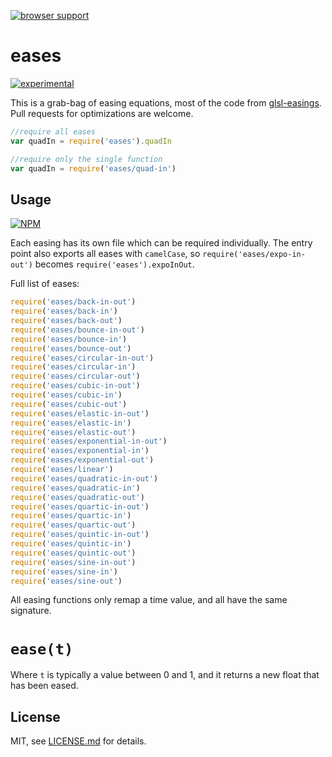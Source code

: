 [![browser support](https://ci.testling.com/mattdesl/eases.png)](https://ci.testling.com/mattdesl/eases)

# eases

[![experimental](http://badges.github.io/stability-badges/dist/experimental.svg)](http://github.com/badges/stability-badges)

This is a grab-bag of easing equations, most of the code from [glsl-easings](https://www.npmjs.org/package/glsl-easings). Pull requests for optimizations are welcome. 

```js
//require all eases
var quadIn = require('eases').quadIn

//require only the single function
var quadIn = require('eases/quad-in')
```

## Usage

[![NPM](https://nodei.co/npm/eases.png)](https://nodei.co/npm/eases/)

Each easing has its own file which can be required individually. The entry point also exports all eases with `camelCase`, so `require('eases/expo-in-out')` becomes `require('eases').expoInOut`.

Full list of eases:

```js
require('eases/back-in-out')
require('eases/back-in')
require('eases/back-out')
require('eases/bounce-in-out')
require('eases/bounce-in')
require('eases/bounce-out')
require('eases/circular-in-out')
require('eases/circular-in')
require('eases/circular-out')
require('eases/cubic-in-out')
require('eases/cubic-in')
require('eases/cubic-out')
require('eases/elastic-in-out')
require('eases/elastic-in')
require('eases/elastic-out')
require('eases/exponential-in-out')
require('eases/exponential-in')
require('eases/exponential-out')
require('eases/linear')
require('eases/quadratic-in-out')
require('eases/quadratic-in')
require('eases/quadratic-out')
require('eases/quartic-in-out')
require('eases/quartic-in')
require('eases/quartic-out')
require('eases/quintic-in-out')
require('eases/quintic-in')
require('eases/quintic-out')
require('eases/sine-in-out')
require('eases/sine-in')
require('eases/sine-out')
```

All easing functions only remap a time value, and all have the same signature.

# ```ease(t)```

Where `t` is typically a value between 0 and 1, and it returns a new float that has been eased. 

## License

MIT, see [LICENSE.md](http://github.com/mattdesl/eases/blob/master/LICENSE.md) for details.
